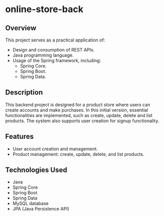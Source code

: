 # online-store-back

## Overview

This project serves as a practical application of:

- Design and consumption of REST APIs.
- Java programming language.
- Usage of the Spring framework, including:
  - Spring Core.
  - Spring Boot.
  - Spring Data.

## Description

This backend project is designed for a product store where users can create accounts and make purchases. In this initial version, essential functionalities are implemented, such as create, update, delete and list products. The system also supports user creation for signup functionality.

## Features

- User account creation and management.
- Product management: create, update, delete, and list products.

## Technologies Used

- Java
- Spring Core
- Spring Boot
- Spring Data
- MySQL database
- JPA (Java Persistence API)

